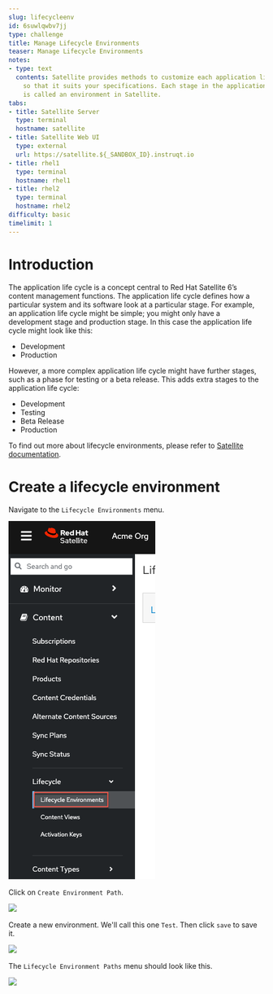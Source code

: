 ```yaml
---
slug: lifecycleenv
id: 6suwlqwbv7jj
type: challenge
title: Manage Lifecycle Environments
teaser: Manage Lifecycle Environments
notes:
- type: text
  contents: Satellite provides methods to customize each application life cycle stage
    so that it suits your specifications. Each stage in the application life cycle
    is called an environment in Satellite.
tabs:
- title: Satellite Server
  type: terminal
  hostname: satellite
- title: Satellite Web UI
  type: external
  url: https://satellite.${_SANDBOX_ID}.instruqt.io
- title: rhel1
  type: terminal
  hostname: rhel1
- title: rhel2
  type: terminal
  hostname: rhel2
difficulty: basic
timelimit: 1
---
```

Introduction
===

The application life cycle is a concept central to Red Hat Satellite 6’s content management functions. The application life cycle defines how a particular system and its software look at a particular stage. For example, an application life cycle might be simple; you might only have a development stage and production stage. In this case the application life cycle might look like this:

- Development
- Production

However, a more complex application life cycle might have further stages, such as a phase for testing or a beta release. This adds extra stages to the application life cycle:

- Development
- Testing
- Beta Release
- Production

To find out more about lifecycle environments, please refer to [Satellite documentation](https://access.redhat.com/documentation/fr-fr/red_hat_satellite/6.15/html/managing_content/managing_application_lifecycles_content-management).

Create a lifecycle environment
===
Navigate to the `Lifecycle Environments` menu.

![](../assets/lifecycle-environments.png)

Click on `Create Environment Path`.

![](../assets/createenvironment.png)

Create a new environment. We'll call this one `Test`. Then click `save` to save it.

![](../assets/newenvironment.png)

The `Lifecycle Environment Paths` menu should look like this.

![](../assets/envmenuresult.png)
